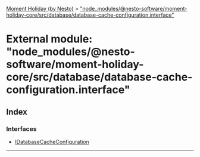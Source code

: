 [Moment Holiday (by Nesto)](../README.md) > ["node_modules/@nesto-software/moment-holiday-core/src/database/database-cache-configuration.interface"](../modules/_node_modules__nesto_software_moment_holiday_core_src_database_database_cache_configuration_interface_.md)

# External module: "node_modules/@nesto-software/moment-holiday-core/src/database/database-cache-configuration.interface"

## Index

### Interfaces

* [IDatabaseCacheConfiguration](../interfaces/_node_modules__nesto_software_moment_holiday_core_src_database_database_cache_configuration_interface_.idatabasecacheconfiguration.md)

---

